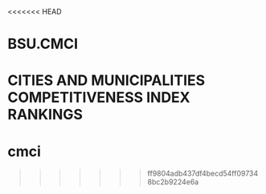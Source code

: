 <<<<<<< HEAD
# BSU.CMCI

CITIES AND MUNICIPALITIES COMPETITIVENESS INDEX RANKINGS
=======
# cmci
>>>>>>> ff9804adb437df4becd54ff097348bc2b9224e6a

